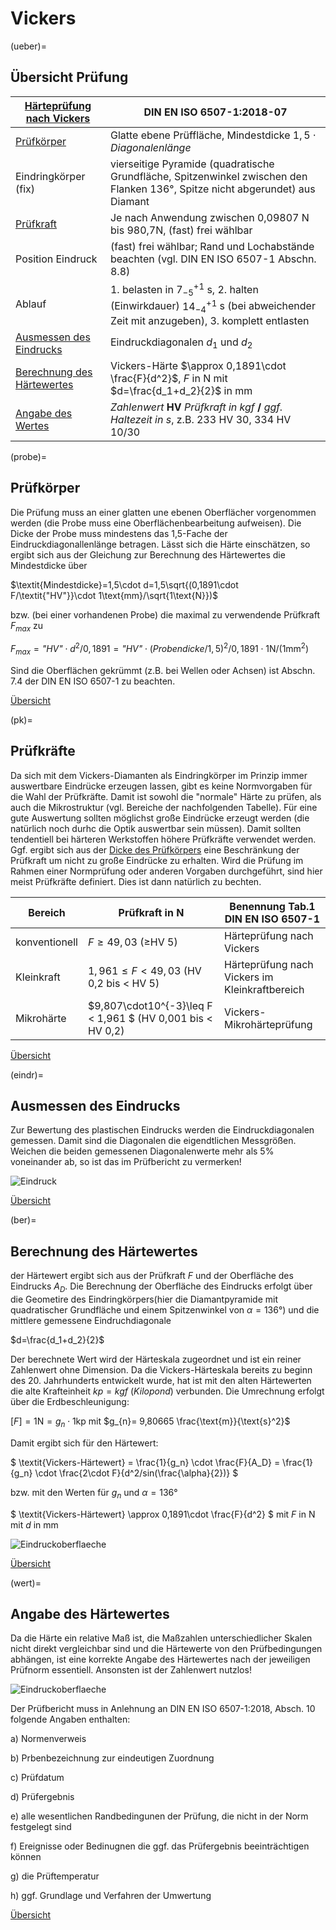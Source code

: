 

# Vickers

(ueber)=
## Übersicht Prüfung

| [Härteprüfung nach Vickers](https://de.wikipedia.org/wiki/H%C3%A4rte#Vickers_(HV)) | DIN EN ISO 6507-1:2018-07 |
| ----------- | ----------- |
| [Prüfkörper](probe) | Glatte ebene Prüffläche, Mindestdicke $1,5\cdot\textit{Diagonalenlänge}$
| Eindringkörper (fix) | vierseitige Pyramide (quadratische Grundfläche, Spitzenwinkel zwischen den Flanken 136°, Spitze nicht abgerundet) aus Diamant |
| [Prüfkraft](pk) | Je nach Anwendung zwischen 0,09807 N bis 980,7N, (fast) frei wählbar |
| Position Eindruck | (fast) frei wählbar; Rand und Lochabstände beachten (vgl. DIN EN ISO 6507-1 Abschn. 8.8) |
| Ablauf | 1. belasten in $7^{+1}_{-5}$ s, 2. halten (Einwirkdauer) $14^{+1}_{-4}$ s (bei abweichender Zeit mit anzugeben), 3. komplett entlasten |
| [Ausmessen des Eindrucks](eindr)  | Eindruckdiagonalen $d_1$ und $d_2$| 
| [Berechnung des Härtewertes](ber) | Vickers-Härte $\approx 0,1891\cdot \frac{F}{d^2}$, $F$ in N mit $d=\frac{d_1+d_2}{2}$ in mm |
| [Angabe des Wertes](wert) | *Zahlenwert* **HV** *Prüfkraft in kgf* **/** *ggf. Haltezeit in s*, z.B. 233 HV 30, 334 HV 10/30| 

(probe)=
## Prüfkörper

Die Prüfung muss an einer glatten une ebenen Oberflächer vorgenommen werden (die Probe muss eine Oberflächenbearbeitung aufweisen). 
Die Dicke der Probe muss mindestens das 1,5-Fache der Eindruckdiagonallenlänge betragen. Lässt sich die Härte einschätzen, so ergibt sich aus der Gleichung zur Berechnung des Härtewertes die Mindestdicke über

$\textit{Mindestdicke}=1,5\cdot d=1,5\sqrt{(0,1891\cdot F/\textit{"HV"}}\cdot 1\text{mm}/\sqrt{1\text{N}})$

bzw. (bei einer vorhandenen Probe) die maximal zu verwendende Prüfkraft $F_{max}$ zu

$F_{max}=\textit{"HV"}\cdot d^{2} / 0,1891 = \textit{"HV"}\cdot (\textit{Probendicke}/1,5)^{2} / 0,1891 \cdot 1\text{N}/(1\text{mm}^2)$

Sind die Oberflächen gekrümmt (z.B. bei Wellen oder Achsen) ist Abschn. 7.4 der DIN EN ISO 6507-1 zu beachten. 

[Übersicht](ueber) 


(pk)=
## Prüfkräfte

Da sich mit dem Vickers-Diamanten als Eindringkörper im Prinzip immer auswertbare Eindrücke erzeugen lassen, gibt es keine Normvorgaben für die Wahl der Prüfkräfte. Damit ist sowohl die "normale" Härte zu prüfen, als auch die Mikrostruktur (vgl. Bereiche der nachfolgenden Tabelle). Für eine gute Auswertung sollten möglichst große Eindrücke erzeugt werden (die natürlich noch durhc die Optik auswertbar sein müssen). Damit sollten tendentiell bei härteren Werkstoffen höhere Prüfkräfte verwendet werden. Ggf. ergibt sich aus der [Dicke des Prüfkörpers](probe) eine Beschränkung der Prüfkraft um nicht zu große Eindrücke zu erhalten. 
Wird die Prüfung im Rahmen einer Normprüfung oder anderen Vorgaben durchgeführt, sind hier meist Prüfkräfte definiert. Dies ist dann natürlich zu bechten. 


| Bereich | Prüfkraft in N | Benennung Tab.1 DIN EN ISO 6507-1 |
| ----------- | ----------- | ----------- |
| konventionell | $F\geq 49,03$  ($\geq$HV 5) | Härteprüfung nach Vickers |
| Kleinkraft | $1,961\leq F < 49,03$ (HV 0,2 bis $<$ HV 5) | Härteprüfung nach Vickers im Kleinkraftbereich |
| Mikrohärte | $9,807\cdot10^{-3}\leq F < 1,961 $ (HV 0,001 bis $<$ HV 0,2) | Vickers-Mikrohärteprüfung |

[Übersicht](ueber) 

(eindr)=
## Ausmessen des Eindrucks
Zur Bewertung des plastischen Eindrucks werden die Eindruckdiagonalen gemessen. Damit sind die Diagonalen die eigendtlichen Messgrößen. Weichen die beiden gemessenen Diagonalenwerte mehr als 5% voneinander ab, so ist das im Prüfbericht zu vermerken!

![Eindruck](HVPKEindr.png)

[Übersicht](ueber) 


(ber)=
## Berechnung des Härtewertes

der Härtewert ergibt sich aus der Prüfkraft $F$ und der Oberfläche des Eindrucks $A_{D}$. Die Berechnung der Oberfläche des Eindrucks erfolgt über die Geometire des Eindringkörpers(hier die Diamantpyramide mit quadratischer Grundfläche und einem Spitzenwinkel von $\alpha=136°$) und die mittlere gemessene Eindruchdiagonale

$d=\frac{d_1+d_2}{2}$

Der berechnete Wert wird der Härteskala zugeordnet und ist ein reiner Zahlenwert ohne Dimension. Da die Vickers-Härteskala bereits zu beginn des 20. Jahrhunderts entwickelt wurde, hat ist mit den alten Härtewerten die alte Krafteinheit $kp=kgf$ (*Kilopond*) verbunden. Die Umrechnung erfolgt über die Erdbeschleunigung:

$[F]=1 \text{N} = g_{n} \cdot 1 \text{kp}$ mit $g_{n}= 9,80665 \frac{\text{m}}{\text{s}^2}$

Damit ergibt sich für den Härtewert:

$ \textit{Vickers-Härtewert} = \frac{1}{g_n} \cdot \frac{F}{A_D} = \frac{1}{g_n} \cdot \frac{2\cdot F}{d^2/sin(\frac{\alpha}{2})} $

bzw. mit den Werten für $g_{n}$ und $\alpha = 136°$

$ \textit{Vickers-Härtewert} \approx 0,1891\cdot \frac{F}{d^2} $ mit $F$ in N mit $d$ in mm

![Eindruckoberflaeche](HV_Aeind.png)

[Übersicht](ueber) 


(wert)=
## Angabe des Härtewertes

Da die Härte ein relative Maß ist, die Maßzahlen unterschiedlicher Skalen nicht direkt vergleichbar sind und die Härtewerte von den Prüfbedingungen abhängen, ist eine korrekte Angabe des Härtewertes nach der jeweiligen Prüfnorm essentiell. Ansonsten ist der Zahlenwert nutzlos!

![Eindruckoberflaeche](HV_angabe.png)

Der Prüfbericht muss in Anlehnung an DIN EN ISO 6507-1:2018, Absch. 10 folgende Angaben enthalten:

a) Normenverweis

b) Prbenbezeichnung zur eindeutigen Zuordnung

c) Prüfdatum

d) Prüfergebnis

e) alle wesentlichen Randbedingunen der Prüfung, die nicht in der Norm festgelegt sind

f) Ereignisse oder Bedinugnen die ggf. das Prüfergebnis beeinträchtigen können

g) die Prüftemperatur

h) ggf. Grundlage und Verfahren der Umwertung

[Übersicht](ueber) 

